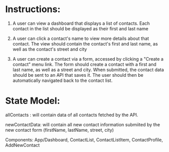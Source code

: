 # Instructions:
1. A user can view a dashboard that displays a list of contacts. Each contact in the list should be displayed as their first and last name

2. A user can click a contact's name to view more details about that contact. The view should contain the contact's first and last name, as well as the contact's street and city

3. A user can create a contact via a form, accessed by clicking a "Create a contact" menu link. The form should create a contact with a first and last name, as well as a street and city. When submitted, the contact data should be sent to an API that saves it. The user should then be automatically navigated back to the contact list.

# State Model:
allContacts : will contain data of all contacts fetched by the API.

newContactData: will contain all new contact information submiited by the new contact form (firstName, lastName, street, city)


Components: App/Dashboard, ContactList, ContactListItem, ContactProfile, AddNewContact


